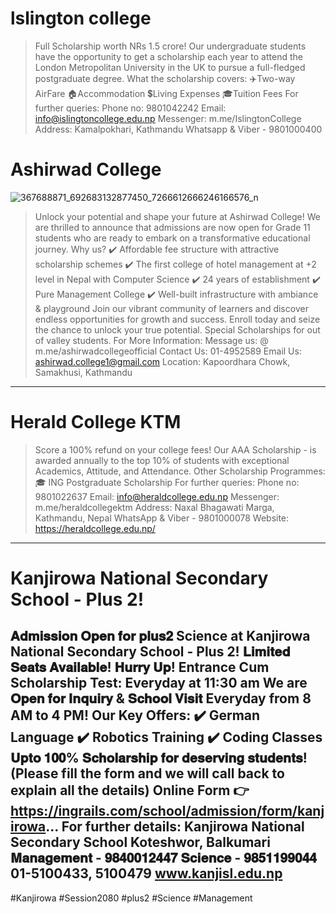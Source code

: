   # lslington college
  > Full Scholarship worth NRs 1.5 crore!
Our undergraduate students have the opportunity to get a scholarship each year to attend the London Metropolitan University in the UK to pursue a full-fledged postgraduate degree.
What the scholarship covers: 
✈️Two-way AirFare 
🏠Accommodation 
💲Living Expenses 
🎓Tuition Fees 
For further queries: 
Phone no: 9801042242 
Email: info@islingtoncollege.edu.np 
Messenger: m.me/IslingtonCollege 
Address: Kamalpokhari, Kathmandu 
Whatsapp & Viber - 9801000400
# Ashirwad College
![367688871_692683132877450_7266612666246166576_n](https://github.com/devsdenepal/Scholarship/assets/111997815/9d9b0117-d5d1-4a74-b27d-69bc75975cae)

> Unlock your potential and shape your future at Ashirwad College!
We are thrilled to announce that admissions are now open for Grade 11 students who are ready to embark on a transformative educational journey.
Why us?
✔️ Affordable fee structure with attractive scholarship schemes
✔️ The first college of hotel management at +2 level in Nepal with Computer Science
✔️ 24 years of establishment
✔️ Pure Management College
✔️ Well-built infrastructure with ambiance & playground
Join our vibrant community of learners and discover endless opportunities for growth and success. 
Enroll today and seize the chance to unlock your true potential.
Special Scholarships for out of valley students.
For More Information:
Message us: @ m.me/ashirwadcollegeofficial
Contact Us: 01-4952589 
Email Us: ashirwad.college1@gmail.com
Location: Kapoordhara Chowk, Samakhusi, Kathmandu

---
# Herald College KTM
> Score a 100% refund on your college fees!
Our AAA Scholarship - is awarded annually to the top 10% of students with exceptional Academics, Attitude, and Attendance. 
Other Scholarship Programmes: 
🎓 ING Postgraduate Scholarship
For further queries:
Phone no: 9801022637
Email: info@heraldcollege.edu.np
Messenger: m.me/heraldcollegektm
Address: Naxal Bhagawati Marga, Kathmandu, Nepal
WhatsApp & Viber - 9801000078
Website: https://heraldcollege.edu.np/

---
# Kanjirowa National Secondary School - Plus 2!

𝐀𝐝𝐦𝐢𝐬𝐬𝐢𝐨𝐧 𝐎𝐩𝐞𝐧 𝐟𝐨𝐫 𝐩𝐥𝐮𝐬𝟐 Science at Kanjirowa National Secondary School - Plus 2!
𝐋𝐢𝐦𝐢𝐭𝐞𝐝 𝐒𝐞𝐚𝐭𝐬 𝐀𝐯𝐚𝐢𝐥𝐚𝐛𝐥𝐞! 𝐇𝐮𝐫𝐫𝐲 𝐔𝐩!
Entrance Cum Scholarship Test: Everyday at 11:30 am
We are 𝐎𝐩𝐞𝐧 𝐟𝐨𝐫 𝐈𝐧𝐪𝐮𝐢𝐫𝐲 & 𝐒𝐜𝐡𝐨𝐨𝐥 𝐕𝐢𝐬𝐢𝐭 Everyday from 8 AM to 4 PM!
Our Key Offers:
✔️ German Language
✔️ Robotics Training 
✔️ Coding Classes
𝐔𝐩𝐭𝐨 𝟏𝟎𝟎% 𝐒𝐜𝐡𝐨𝐥𝐚𝐫𝐬𝐡𝐢𝐩 𝐟𝐨𝐫 𝐝𝐞𝐬𝐞𝐫𝐯𝐢𝐧𝐠 𝐬𝐭𝐮𝐝𝐞𝐧𝐭𝐬!
(Please fill the form and we will call back to explain all the details)
Online Form 👉 https://ingrails.com/school/admission/form/kanjirowa...
For further details:
Kanjirowa National Secondary School
Koteshwor, Balkumari
𝐌𝐚𝐧𝐚𝐠𝐞𝐦𝐞𝐧𝐭 - 𝟗𝟖𝟒𝟎𝟎𝟏𝟐𝟒𝟒𝟕
𝐒𝐜𝐢𝐞𝐧𝐜𝐞 - 𝟗𝟖𝟓𝟏𝟏𝟗𝟗𝟎𝟒𝟒
01-5100433, 5100479
www.kanjisl.edu.np
--
#Kanjirowa #Session2080 #plus2 #Science #Management
